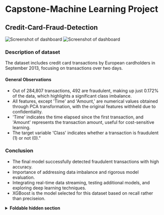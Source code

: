 # Capstone-Machine Learning Project 

## Credit-Card-Fraud-Detection

![Screenshot of dashboard](https://i.imgur.com/NzvDPCi.png)
![Screenshot of dashboard](https://i.imgur.com/3S8yEP9.png)

### Description of dataset

The dataset includes credit card transactions by European cardholders in September 2013, focusing on transactions over two days.

#### General Observations
 * Out of 284,807 transactions, 492 are fraudulent, making up just 0.172% of the data, which highlights a significant class imbalance. 
 * All features, except 'Time' and 'Amount,' are numerical values obtained through PCA transformation, with the original features withheld due to confidentiality. 
 * 'Time' indicates the time elapsed since the first transaction, and 'Amount' represents the transaction amount, useful for cost-sensitive learning. 
 * The target variable 'Class' indicates whether a transaction is fraudulent (1) or not (0)."

### Conclusion
* The final model successfully detected fraudulent transactions with high accuracy. 
* Importance of addressing data imbalance and rigorous model evaluation. 
* Integrating real-time data streaming, testing additional models, and exploring deep learning techniques. 
* XGBoost is the model selected for this dataset based on recall rather than preciseion.

<details>
<summary><b>Foldable hidden section</b></summary>

Any folded content here. It requires an empty line just above it!

</details>
